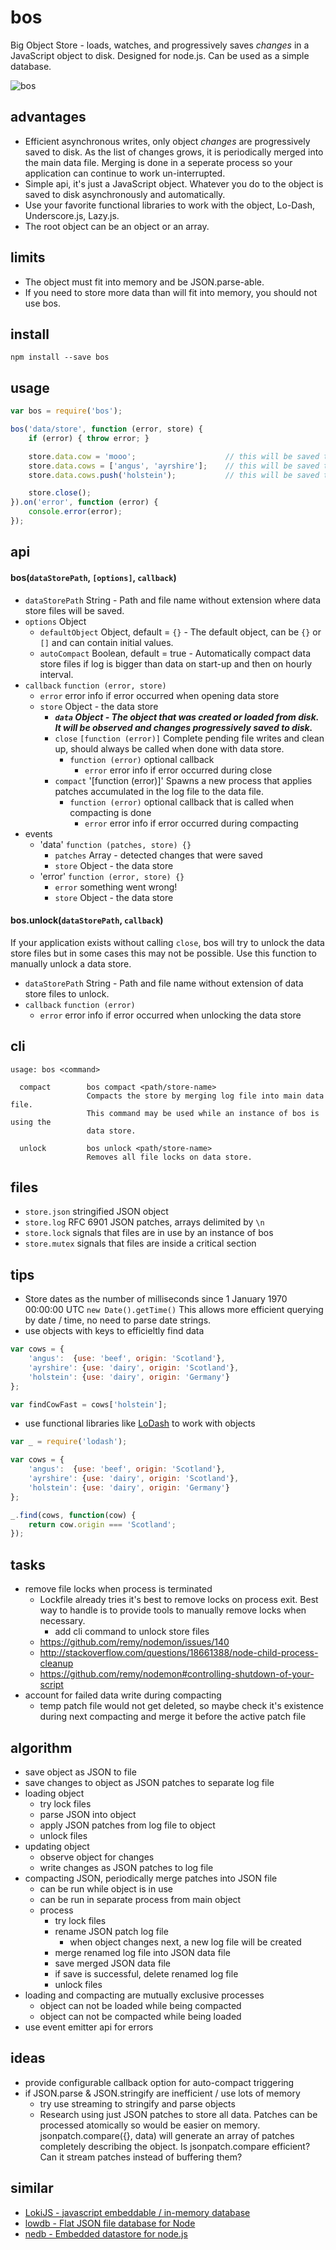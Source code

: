bos
===
Big Object Store - loads, watches, and progressively saves *changes* in a JavaScript object to disk. Designed for node.js. Can be used as a simple database.

![bos](./bos-mascot.gif "bos")

advantages
----------
* Efficient asynchronous writes, only object *changes* are progressively saved to disk. As the list of changes grows, it is periodically merged into the main data file. Merging is done in a seperate process so your application can continue to work un-interrupted.
* Simple api, it's just a JavaScript object. Whatever you do to the object is saved to disk asynchronously and automatically. 
* Use your favorite functional libraries to work with the object, Lo-Dash, Underscore.js, Lazy.js.
* The root object can be an object or an array.

limits
------
* The object must fit into memory and be JSON.parse-able.
* If you need to store more data than will fit into memory, you should not use bos.

install
-------
```
npm install --save bos
```

usage
-----
```JavaScript
var bos = require('bos');

bos('data/store', function (error, store) {
    if (error) { throw error; }

    store.data.cow = 'mooo';                    // this will be saved to disk
    store.data.cows = ['angus', 'ayrshire'];    // this will be saved to disk
    store.data.cows.push('holstein');           // this will be saved to disk

    store.close();
}).on('error', function (error) {
    console.error(error);
});

```

api
---

#### bos(`dataStorePath`, `[options]`, `callback`)
* `dataStorePath` String - Path and file name without extension where data store files will be saved.
* `options` Object
    * `defaultObject` Object, default = `{}` - The default object, can be `{}` or `[]` and can contain initial values.
    * `autoCompact` Boolean, default = true - Automatically compact data store files if log is bigger than data on start-up and then on hourly interval.
* `callback` `function (error, store)`
    * `error` error info if error occurred when opening data store
    * `store` Object - the data store
        * ***`data` Object - The object that was created or loaded from disk. It will be observed and changes progressively saved to disk.***
        * `close` `[function (error)]` Complete pending file writes and clean up, should always be called when done with data store.
            * `function (error)` optional callback
                * `error` error info if error occurred during close
        * `compact` '[function (error)]' Spawns a new process that applies patches accumulated in the log file to the data file.
            * `function (error)` optional callback that is called when compacting is done
                * `error` error info if error occurred during compacting
* events
    * 'data' `function (patches, store) {}`
        * `patches` Array - detected changes that were saved
        * `store` Object - the data store
    * 'error' `function (error, store) {}`
        * `error` something went wrong!
        * `store` Object - the data store

#### bos.unlock(`dataStorePath`, `callback`)
If your application exists without calling `close`, bos will try to unlock the data store files but in some cases this may not be possible. Use this function to manually unlock a data store.
* `dataStorePath` String - Path and file name without extension of data store files to unlock.
* `callback` `function (error)`
    * `error` error info if error occurred when unlocking the data store

cli
---
```
usage: bos <command>

  compact        bos compact <path/store-name>
                 Compacts the store by merging log file into main data file.
                 This command may be used while an instance of bos is using the
                 data store.

  unlock         bos unlock <path/store-name>
                 Removes all file locks on data store.
```

files
-----
* `store.json` stringified JSON object
* `store.log` RFC 6901 JSON patches, arrays delimited by `\n`
* `store.lock` signals that files are in use by an instance of bos
* `store.mutex` signals that files are inside a critical section

tips
----
* Store dates as the number of milliseconds since 1 January 1970 00:00:00 UTC `new Date().getTime()` This allows more efficient querying by date / time, no need to parse date strings.
* use objects with keys to efficieltly find data
```JavaScript
var cows = {
    'angus':  {use: 'beef', origin: 'Scotland'},
    'ayrshire': {use: 'dairy', origin: 'Scotland'},
    'holstein': {use: 'dairy', origin: 'Germany'}
};

var findCowFast = cows['holstein'];
```
* use functional libraries like [LoDash](https://lodash.com/docs) to work with objects
```JavaScript
var _ = require('lodash');

var cows = {
    'angus':  {use: 'beef', origin: 'Scotland'},
    'ayrshire': {use: 'dairy', origin: 'Scotland'},
    'holstein': {use: 'dairy', origin: 'Germany'}
};

_.find(cows, function(cow) {
    return cow.origin === 'Scotland';
});
```

tasks
-----

* remove file locks when process is terminated
    * Lockfile already tries it's best to remove locks on process exit. Best way to handle is to provide tools to manually remove locks when necessary.
        * add cli command to unlock store files
    * https://github.com/remy/nodemon/issues/140
    * http://stackoverflow.com/questions/18661388/node-child-process-cleanup
    * https://github.com/remy/nodemon#controlling-shutdown-of-your-script
* account for failed data write during compacting
    * temp patch file would not get deleted, so maybe check it's existence during next compacting and merge it before the active patch file

algorithm
---------
* save object as JSON to file
* save changes to object as JSON patches to separate log file
* loading object
    * try lock files
    * parse JSON into object
    * apply JSON patches from log file to object
    * unlock files
* updating object
    * observe object for changes
    * write changes as JSON patches to log file
* compacting JSON, periodically merge patches into JSON file
    * can be run while object is in use
    * can be run in separate process from main object
    * process
        * try lock files
        * rename JSON patch log file
            * when object changes next, a new log file will be created
        * merge renamed log file into JSON data file
        * save merged JSON data file
        * if save is successful, delete renamed log file
        * unlock files
* loading and compacting are mutually exclusive processes
    * object can not be loaded while being compacted
    * object can not be compacted while being loaded
* use event emitter api for errors

ideas
-----
* provide configurable callback option for auto-compact triggering
* if JSON.parse & JSON.stringify are inefficient / use lots of memory
    * try use streaming to stringify and parse objects
    * Research using just JSON patches to store all data. Patches can be processed atomically so would be easier on memory. jsonpatch.compare({}, data) will generate an array of patches completely describing the object. Is jsonpatch.compare efficient? Can it stream patches instead of buffering them?

similar
-------
* [LokiJS - javascript embeddable / in-memory database](https://github.com/techfort/LokiJS)
* [lowdb - Flat JSON file database for Node](https://github.com/typicode/lowdb)
* [nedb - Embedded datastore for node.js](https://github.com/louischatriot/nedb)
